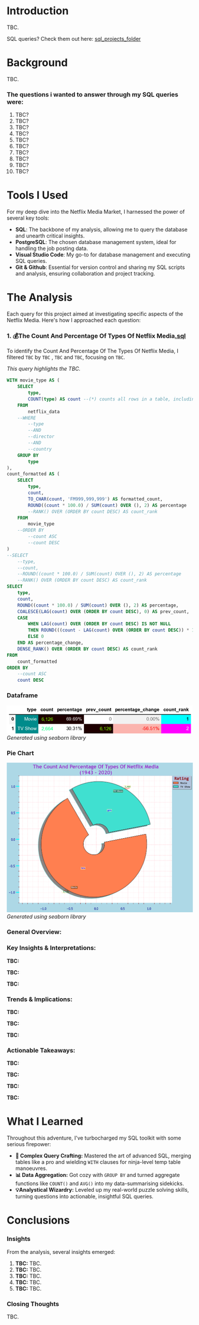 # Introduction 
TBC.

SQL queries? Check them out here: [sql_projects_folder](/SQL_Projects/)

# Background
TBC.

### The questions i wanted to answer through my SQL queries were:

1. TBC?
2. TBC?
3. TBC?
4. TBC?
5. TBC?
6. TBC?
7. TBC?
8. TBC?
9. TBC?
10. TBC?


# Tools I Used
For my deep dive into the Netflix Media Market, I harnessed the power of several key tools:

- **SQL**: The backbone of my analysis, allowing me to query the database and unearth critical insights.
- **PostgreSQL**: The chosen database management system, ideal for handling the job posting data.
- **Visual Studio Code**: My go-to for database management and executing SQL queries.
- **Git & Github**: Essential for version control and sharing my SQL scripts and analysis, ensuring collaboration and project tracking.


# The Analysis
Each query for this project aimed at investigating specific aspects of the Netflix Media.
Here's how I approached each question:


### 1. 💰The Count And Percentage Of Types Of Netflix Media[.sql](/SQL_Projects/PostgreSQL/SQL_Projects/Netflix_Data_Analysis/1_The_Count_And_Percentage_Of_Types_Of_Netflix_Media.sql)
To identify the Count And Percentage Of The Types Of Netflix Media, I filtered `TBC` by `TBC` , `TBC` and `TBC`, focusing on `TBC`. 

*This query highlights the TBC.*

```sql
WITH movie_type AS (
    SELECT
        type,
        COUNT(type) AS count --(*) counts all rows in a table, including rows with NULL values.
    FROM 
        netflix_data
    --WHERE
        --type
        --AND
        --director
        --AND
        --country
    GROUP BY 
        type
),
count_formatted AS (
    SELECT
        type,
        count,
        TO_CHAR(count, 'FM999,999,999') AS formatted_count,
        ROUND((count * 100.0) / SUM(count) OVER (), 2) AS percentage
        --RANK() OVER (ORDER BY count DESC) AS count_rank
    FROM 
        movie_type
    --ORDER BY 
        --count ASC
        --count DESC
)
--SELECT
    --type,
    --count,
    --ROUND((count * 100.0) / SUM(count) OVER (), 2) AS percentage
    --RANK() OVER (ORDER BY count DESC) AS count_rank
SELECT
    type,
    count,
    ROUND((count * 100.0) / SUM(count) OVER (), 2) AS percentage,
    COALESCE(LAG(count) OVER (ORDER BY count DESC), 0) AS prev_count,  -- Replacing NULL with 0,
    CASE 
        WHEN LAG(count) OVER (ORDER BY count DESC) IS NOT NULL 
        THEN ROUND(((count - LAG(count) OVER (ORDER BY count DESC)) * 100.0) / LAG(count) OVER (ORDER BY count DESC), 2)
        ELSE 0
    END AS percentage_change,
    DENSE_RANK() OVER (ORDER BY count DESC) AS count_rank
FROM 
    count_formatted
ORDER BY
    --count ASC 
    count DESC
```

### Dataframe
![Count And Percentange Of Types Of Netflix Media - Table](Assets/SQL_1_The_Count_And_Percentage_Of_Types_Of_Netflix_Media.png)
*Generated using seaborn library*

### Pie Chart
![Count And Percentange Of Types Of Netflix Media - Pie Chart](Assets/SQL_1_Count_And_Percentage_Of_Types_Of_Netflix_Media_Pie_Chart.png)
*Generated using seaborn library*


### General Overview:


### Key Insights & Interpretations:

**TBC:** 

**TBC:** 

**TBC:**


### Trends & Implications:

**TBC:**

**TBC:** 

**TBC:**


### Actionable Takeaways:

**TBC:**

**TBC:**

**TBC:** 

**TBC:**


# What I Learned

Throughout this adventure, I've turbocharged my SQL toolkit with some serious firepower:

- **🧩 Complex Query Crafting:** Mastered the art of advanced SQL, merging tables like a pro and wielding `WITH` clauses for ninja-level temp table manoeuvres.
- **📊 Data Aggregation:** Got cozy with `GROUP BY` and turned aggregate functions like `COUNT()` and `AVG()` into my data-summarising sidekicks.
- **💡Analystical Wizardry:** Leveled up my real-world puzzle solving skills, turning questions into actionable, insightful SQL queries.

# Conclusions


### Insights
From the analysis, several insights emerged:

1. **TBC:** TBC.
2. **TBC:** TBC.
3. **TBC:** TBC.
4. **TBC:** TBC.
5. **TBC:** TBC.


### Closing Thoughts
TBC.
